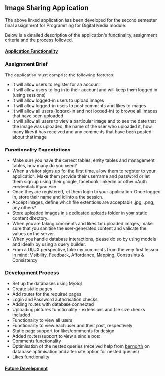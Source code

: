 ## Image Sharing Application

The above linked application has been developed for the second semester final assignment for Programming for Digital Media module.

Below is a detailed description of the application's functinality, assignment criteria and the process followed.

#### [Application Functionality](https://github.com/hyang-gi/image-share-app/blob/main/functionality.md)

### Assignment Brief

The application must comprise the following features:

* It will allow users to register for an account
* It will allow users to log in to their account and will keep them logged in (using sessions)
* It will allow logged-in users to upload images
* It will allow logged-in users to post comments and likes to images
* It will allow all users (logged-in and not logged-in) to browse all images that have been uploaded
* It will allow all users to view a particular image and to see the date that the image was uploaded, the name of the user who uploaded it, how many likes it has received and any comments that have been posted about that image

### Functionality Expectations

* Make sure you have the correct tables, entity tables and management tables, how many do you need?
* When a visitor signs up for the first time, allow them to register to your application. Make them provide their username and password or let them sign up using their google, facebook, linkedin or other oAuth credentials if you can.
* Once they are registered, let them login to your application. Once logged in, store their name and id into a the session.
* Accept images, define which file extentions are acceptable .jpg, .png, any others?
* Store uploaded images in a dedicated uploads folder in your static content directory.
* When you are taking comments and likes for uploaded images, make sure that you sanitise the user-generated content and validate the values on the server.
* When you handle database interactions, please do so by using models and ideally by using a query builder.
* From a UI/UX perspective, take my comments from the very first lesson in mind:  Visibility, Feedback, Affordance, Mapping, Constraints & Consistency


### Development Process

* Set up the databases using MySql
* Create static pages 
* Add routes for the required pages
* Login and Password authorisation checks
* Adding routes with database connected 
* Uploading pictures functionality - extensions and file size checks included
* Functionality to view all users
* Functionality to view each user and their post, respectively
* Static page support for likes/comments for design 
* Added routes/support to view a single post 
* Comments functionality 
* Optimisation of the nested queries (received help from [bennorth](https://github.com/bennorth) on database optimisation and alternate option for nested queries)
* Likes functionality

#### [Future Development](https://github.com/hyang-gi/image-share-app/issues?q=is%3Aissue+is%3Aopen+label%3Aenhancement)

